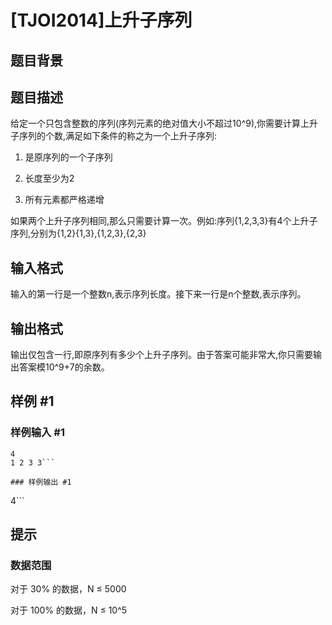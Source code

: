 # [TJOI2014]上升子序列

## 题目背景



## 题目描述

给定一个只包含整数的序列(序列元素的绝对值大小不超过10^9),你需要计算上升子序列的个数,满足如下条件的称之为一个上升子序列:

1. 是原序列的一个子序列

2. 长度至少为2

3. 所有元素都严格递增

如果两个上升子序列相同,那么只需要计算一次。例如:序列{1,2,3,3}有4个上升子序列,分别为{1,2}{1,3},{1,2,3},{2,3}


## 输入格式

输入的第一行是一个整数n,表示序列长度。接下来一行是n个整数,表示序列。


## 输出格式

输出仅包含一行,即原序列有多少个上升子序列。由于答案可能非常大,你只需要输出答案模10^9+7的余数。


## 样例 #1

### 样例输入 #1
```
4
1 2 3 3```

### 样例输出 #1

```
4```

## 提示

### 数据范围

对于 30% 的数据，N ≤ 5000

对于 100% 的数据，N ≤ 10^5

